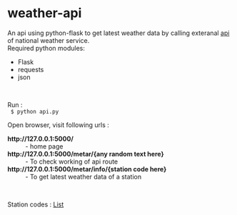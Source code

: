 # weather-api
An api using python-flask to get latest weather data by calling exteranal <a href = "https://www.weather.gov/documentation/services-web-api">api</a> of national weather service.
<br>
Required python modules: <br>
<ul> 
  <li>Flask </li>
  <li>requests </li>
  <li>json </li>
</ul>
<br>

Run : <br>
<code> $ python api.py </code> <br>

Open browser, visit following urls :  <br>
<dl>
  <dt><strong>http://127.0.0.1:5000/</strong></dt>
  <dd> - home page
  <dt><strong>http://127.0.0.1:5000/metar/{any random text here}</strong></dt>
  <dd>- To check working of api route</dd>
   <dt><strong>http://127.0.0.1:5000/metar/info/{station code here}</strong></dt>
  <dd>- To get latest weather data of a station</dd>
</dl> <br>

Station codes : <a href = "https://www.weather.gov/arh/stationlist">List</a>
